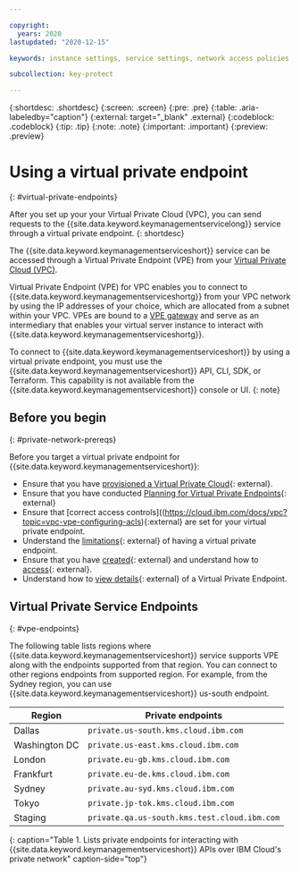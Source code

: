 ```yaml
---

copyright:
  years: 2020
lastupdated: "2020-12-15"

keywords: instance settings, service settings, network access policies

subcollection: key-protect

---
```


{:shortdesc: .shortdesc}
{:screen: .screen}
{:pre: .pre}
{:table: .aria-labeledby="caption"}
{:external: target="_blank" .external}
{:codeblock: .codeblock}
{:tip: .tip}
{:note: .note}
{:important: .important}
{:preview: .preview}

# Using a virtual private endpoint
{: #virtual-private-endpoints}

After you set up your your Virtual Private Cloud (VPC), you can send 
requests to the {{site.data.keyword.keymanagementservicelong}} service 
through a virtual private endpoint.
{: shortdesc}

The {{site.data.keyword.keymanagementserviceshort}} service
can be accessed through a Virtual Private Endpoint (VPE) from your 
[Virtual Private Cloud (VPC)](/vpc?topic=vpc-getting-started).

Virtual Private Endpoint (VPE) for VPC enables you to connect to 
{{site.data.keyword.keymanagementserviceshortg}} from your VPC network 
by using the IP addresses of your choice, which are allocated from a 
subnet within your VPC. VPEs are bound to a 
[VPE gateway](/vpc?topic=vpc-about-vpe) and serve as an intermediary 
that enables your virtual server instance to interact with 
{{site.data.keyword.keymanagementserviceshortg}}.

To connect to {{site.data.keyword.keymanagementserviceshort}} by using a virtual private
endpoint, you must use the
{{site.data.keyword.keymanagementserviceshort}} API, CLI, SDK, or Terraform.
This capability is not available from the
{{site.data.keyword.keymanagementserviceshort}} console or UI.
{: note}

## Before you begin
{: #private-network-prereqs}

Before you target a virtual private endpoint for
{{site.data.keyword.keymanagementserviceshort}}:

- Ensure that you have [provisioned a Virtual Private Cloud](/vpc?topic=vpc-getting-started){: external}.
- Ensure that you have conducted [Planning for Virtual Private Endpoints](/vpc?topic=vpc-planning-considerations){: external}
- Ensure that [correct access controls]((https://cloud.ibm.com/docs/vpc?topic=vpc-vpe-configuring-acls){:external} 
  are set for your virtual private endpoint.
- Understand the [limitations](/vpc?topic=vpc-limitations-vpe){: external} of having a virtual private endpoint.
- Ensure that you have [created](/vpc?topic=vpc-ordering-endpoint-gateway){: external} and understand how to 
  [access](/vpc?topic=vpc-accessing-vpe-after-setup){: external}.
- Understand how to [view details](/vpc?topic=vpc-vpe-viewing-details-of-an-endpoint-gateway){: external} of 
  a Virtual Private Endpoint.


## Virtual Private Service Endpoints
{: #vpe-endpoints}

The following table lists regions where {{site.data.keyword.keymanagementserviceshort}} service supports VPE along 
with the endpoints supported from that region. You can connect to other regions endpoints from supported region. 
For example, from the Sydney region, you can use {{site.data.keyword.keymanagementserviceshort}} us-south endpoint.

| Region        | Private endpoints                            |
| ------------- | -------------------------------------------- |
| Dallas        | `private.us-south.kms.cloud.ibm.com`         |
| Washington DC | `private.us-east.kms.cloud.ibm.com`          |
| London        | `private.eu-gb.kms.cloud.ibm.com`            |
| Frankfurt     | `private.eu-de.kms.cloud.ibm.com`            |
| Sydney        | `private.au-syd.kms.cloud.ibm.com`           |
| Tokyo         | `private.jp-tok.kms.cloud.ibm.com`           |
| Staging       | `private.qa.us-south.kms.test.cloud.ibm.com` |
{: caption="Table 1. Lists private endpoints for interacting with {{site.data.keyword.keymanagementserviceshort}} APIs over IBM Cloud's private network" caption-side="top"}

